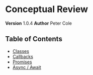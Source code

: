 # Conceptual Review
__Version__ 1.0.4
__Author__ Peter Cole

## Table of Contents
- [Classes](./classes)
- [Callbacks](./callbacks)
- [Promises](./promises)
- [Async / Await](./async-await)
